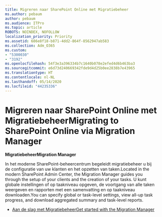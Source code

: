 ```yaml
---
title: Migreren naar SharePoint Online met Migratiebeheer
ms.author: pebaum
author: pebaum
ms.audience: ITPro
ms.topic: article
ROBOTS: NOINDEX, NOFOLLOW
localization_priority: Priority
ms.assetid: 686e8f18-b871-4dd2-864f-8562947ab583
ms.collection: Adm_O365
ms.custom:
- "5300030"
- "3192"
ms.openlocfilehash: 54f3e3a396334b7c1640b078e2efed4d6b463ba3
ms.sourcegitcommit: e6d73d240669342fde9d4d25b0ee2838b7e43965
ms.translationtype: HT
ms.contentlocale: nl-NL
ms.lasthandoff: 05/14/2020
ms.locfileid: "44235336"
---
```

# <a name="migrating-to-sharepoint-online-via-migration-manager"></a><span data-ttu-id="3f366-102">Migreren naar SharePoint Online met Migratiebeheer</span><span class="sxs-lookup"><span data-stu-id="3f366-102">Migrating to SharePoint Online via Migration Manager</span></span>

<span data-ttu-id="3f366-103">**Migratiebeheer**</span><span class="sxs-lookup"><span data-stu-id="3f366-103">**Migration Manager**</span></span>

<span data-ttu-id="3f366-104">In het moderne SharePoint-beheercentrum begeleidt migratiebeheer u bij de configuratie van uw klanten en het opzetten van taken.</span><span class="sxs-lookup"><span data-stu-id="3f366-104">Located in the modern SharePoint Admin Center, the Migration Manager guides you through the setup of your clients and the creation of your tasks.</span></span> <span data-ttu-id="3f366-105">U kunt globale instellingen of op taakniveau opgeven, de voortgang van alle taken weergeven en rapporten met een samenvatting en op taakniveau downloaden.</span><span class="sxs-lookup"><span data-stu-id="3f366-105">You can specify global or task-level settings, view all-up task progress, and download aggregated summary and task-level reports.</span></span>

- [<span data-ttu-id="3f366-106">Aan de slag met Migratiebeheer</span><span class="sxs-lookup"><span data-stu-id="3f366-106">Get started with the Migration Manager</span></span>](https://docs.microsoft.com/sharepointmigration/mm-get-started)
